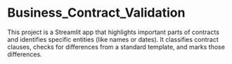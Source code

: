 # Business_Contract_Validation
This project is a Streamlit app that highlights important parts of contracts and identifies specific entities (like names or dates). It classifies contract clauses, checks for differences from a standard template, and marks those differences.
